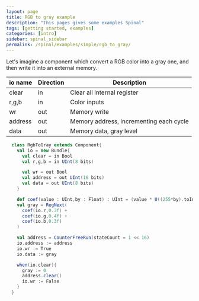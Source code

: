```yaml
---
layout: page
title: RGB to gray example
description: "This pages gives some examples Spinal"
tags: [getting started, examples]
categories: [intro]
sidebar: spinal_sidebar
permalink: /spinal/examples/simple/rgb_to_gray/
---
```


Let's imagine a component which convert a RGB color into a gray one, and then write it into an external memory.

| io name  | Direction | Description |
| ------- | ---- | ---- |
| clear | in | Clear all internal register |
| r,g,b | in | Color inputs |
| wr | out | Memory write |
| address | out | Memory address, incrementing each cycle |
| data | out | Memory data, gray level |


```scala
  class RgbToGray extends Component{
    val io = new Bundle{
      val clear = in Bool
      val r,g,b = in UInt(8 bits)

      val wr = out Bool
      val address = out UInt(16 bits)
      val data = out UInt(8 bits)
    }

    def coef(value : UInt,by : Float) : UInt = (value * U((255*by).toInt,8 bits) >> 8)
    val gray = RegNext(
      coef(io.r,0.3f) +
      coef(io.g,0.4f) +
      coef(io.b,0.3f)
    )

    val address = CounterFreeRun(stateCount = 1 << 16)
    io.address := address
    io.wr := True
    io.data := gray

    when(io.clear){
      gray := 0
      address.clear()
      io.wr := False
    }
  }

```
